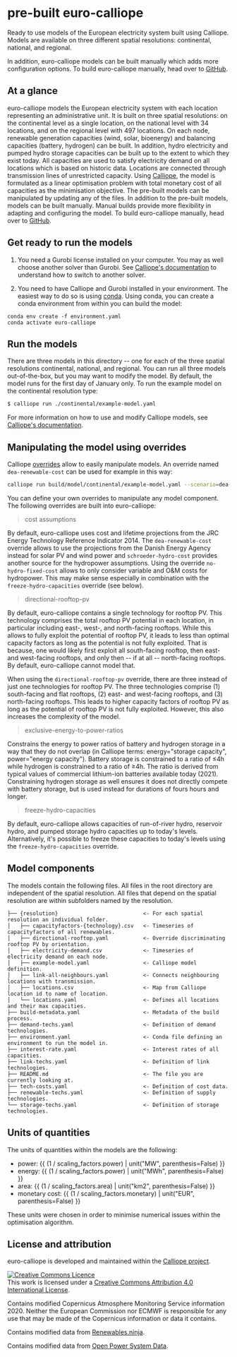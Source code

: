 # pre-built euro-calliope

Ready to use models of the European electricity system built using Calliope. Models are available on three different spatial resolutions: continental, national, and regional.

In addition, euro-calliope models can be built manually which adds more configuration options. To build euro-calliope manually, head over to [GitHub](https://github.com/calliope-project/euro-calliope).

## At a glance

euro-calliope models the European electricity system with each location representing an administrative unit. It is built on three spatial resolutions: on the continental level as a single location, on the national level with 34 locations, and on the regional level with 497 locations. On each node, renewable generation capacities (wind, solar, bioenergy) and balancing capacities (battery, hydrogen) can be built. In addition, hydro electricity and pumped hydro storage capacities can be built up to the extent to which they exist today. All capacities are used to satisfy electricity demand on all locations which is based on historic data. Locations are connected through transmission lines of unrestricted capacity. Using [Calliope](https://www.callio.pe), the model is formulated as a linear optimisation problem with total monetary cost of all capacities as the minimisation objective. The pre-built models can be manipulated by updating any of the files. In addition to the pre-built models, models can be built manually. Manual builds provide more flexibility in adapting and configuring the model. To build euro-calliope manually, head over to [GitHub](https://github.com/calliope-project/euro-calliope).

## Get ready to run the models

1. You need a Gurobi license installed on your computer. You may as well choose another solver than Gurobi. See [Calliope's documentation](https://calliope.readthedocs.io/en/stable/user/config_defaults.html?highlight=solver#run-configuration) to understand how to switch to another solver.

2. You need to have Calliope and Gurobi installed in your environment. The easiest way to do so is using [conda](https://conda.io/docs/index.html). Using conda, you can create a conda environment from within you can build the model:

```
conda env create -f environment.yaml
conda activate euro-calliope
```

## Run the models

There are three models in this directory -- one for each of the three spatial resolutions continental, national, and regional. You can run all three models out-of-the-box, but you may want to modify the model. By default, the model runs for the first day of January only. To run the example model on the continental resolution type:

```Bash
$ calliope run ./continental/example-model.yaml
```

For more information on how to use and modify Calliope models, see [Calliope's documentation](https://calliope.readthedocs.io).

## Manipulating the model using overrides

Calliope [overrides](https://calliope.readthedocs.io/en/stable/user/building.html#scenarios-and-overrides) allow to easily manipulate models. An override named `dea-renewable-cost` can be used for example in this way:

```bash
calliope run build/model/continental/example-model.yaml --scenario=dea-renewable-cost
```

You can define your own overrides to manipulate any model component. The following overrides are built into euro-calliope:

> cost assumptions

By default, euro-calliope uses cost and lifetime projections from the JRC Energy Technology Reference Indicator 2014. The `dea-renewable-cost` override allows to use the projections from the Danish Energy Agency instead for solar PV and wind power and `schroeder-hydro-cost` provides another source for the hydropower assumptions. Using the override `no-hydro-fixed-cost` allows to only consider variable and O&M costs for hydropower. This may make sense especially in combination with the `freeze-hydro-capacities` override (see below).

> directional-rooftop-pv

By default, euro-calliope contains a single technology for rooftop PV. This technology comprises the total rooftop PV potential in each location, in particular including east-, west-, and north-facing rooftops. While this allows to fully exploit the potential of rooftop PV, it leads to less than optimal capacity factors as long as the potential is not fully exploited. That is because, one would likely first exploit all south-facing rooftop, then east- and west-facing rooftops, and only then -- if at all -- north-facing rooftops. By default, euro-calliope cannot model that.

When using the `directional-rooftop-pv` override, there are three instead of just one technologies for rooftop PV. The three technologies comprise (1) south-facing and flat rooftops, (2) east- and west-facing rooftops, and (3) north-facing rooftops. This leads to higher capacity factors of rooftop PV as long as the potential of rooftop PV is not fully exploited. However, this also increases the complexity of the model.

> exclusive-energy-to-power-ratios

Constrains the energy to power ratios of battery and hydrogen storage in a way that they do not overlap (in Calliope terms: energy="storage capacity", power="energy capacity"). Battery storage is constrained to a ratio of ≤4h while hydrogen is constrained to a ratio of ≥4h. The ratio is derived from typical values of commercial lithium-ion batteries available today (2021). Constraining hydrogen storage as well ensures it does not directly compete with battery storage, but is used instead for durations of fours hours and longer.


> freeze-hydro-capacities

By default, euro-calliope allows capacities of run-of-river hydro, reservoir hydro, and pumped storage hydro capacities up to today's levels. Alternatively, it's possible to freeze these capacities to today's levels using the `freeze-hydro-capacities` override.

## Model components

The models contain the following files. All files in the root directory are independent of the spatial resolution. All files that depend on the spatial resolution are within subfolders named by the resolution.

```
├── {resolution}                           <- For each spatial resolution an individual folder.
│   ├── capacityfactors-{technology}.csv   <- Timeseries of capacityfactors of all renewables.
│   ├── directional-rooftop.yaml           <- Override discriminating rooftop PV by orientation.
│   ├── electricity-demand.csv             <- Timeseries of electricity demand on each node.
│   ├── example-model.yaml                 <- Calliope model definition.
│   ├── link-all-neighbours.yaml           <- Connects neighbouring locations with transmission.
│   ├── locations.csv                      <- Map from Calliope location id to name of location.
│   └── locations.yaml                     <- Defines all locations and their max capacities.
├── build-metadata.yaml                    <- Metadata of the build process.
├── demand-techs.yaml                      <- Definition of demand technologies.
├── environment.yaml                       <- Conda file defining an environment to run the model in.
├── interest-rate.yaml                     <- Interest rates of all capacities.
├── link-techs.yaml                        <- Definition of link technologies.
├── README.md                              <- The file you are currently looking at.
├── tech-costs.yaml                        <- Definition of cost data.
├── renewable-techs.yaml                   <- Definition of supply technologies.
└── storage-techs.yaml                     <- Definition of storage technologies.
```

## Units of quantities

The units of quantities within the models are the following:

* power: {{ (1 / scaling_factors.power) | unit("MW", parenthesis=False) }}
* energy: {{ (1 / scaling_factors.power) | unit("MWh", parenthesis=False) }}
* area: {{ (1 / scaling_factors.area) | unit("km2", parenthesis=False) }}
* monetary cost: {{ (1 / scaling_factors.monetary) | unit("EUR", parenthesis=False) }}

These units were chosen in order to minimise numerical issues within the optimisation algorithm.

## License and attribution

euro-calliope is developed and maintained within the [Calliope project](https://www.callio.pe).

<a rel="license" href="http://creativecommons.org/licenses/by/4.0/"><img alt="Creative Commons Licence" style="border-width:0" src="https://i.creativecommons.org/l/by/4.0/88x31.png" /></a><br />This work is licensed under a <a rel="license" href="http://creativecommons.org/licenses/by/4.0/">Creative Commons Attribution 4.0 International License</a>.

Contains modified Copernicus Atmosphere Monitoring Service information 2020. Neither the European Commission nor ECMWF is responsible for any use that may be made of the Copernicus information or data it contains.

Contains modified data from [Renewables.ninja](https://www.renewables.ninja/).

Contains modified data from [Open Power System Data](https://open-power-system-data.org).



